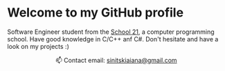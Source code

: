 # Welcome to my GitHub profile
Software Engineer student from the [School 21](https://sbergraduate.ru/en/21-school/), a computer programming school. Have good knowledge in C/C++ anf C#. Don't hesitate and have a look on my projects :)

<!--
TO DO:

- python mini-project?
-->

<p align='center'>
   📫 Contact email: <a href='mailto:sinitskiaiana@gmail.com'>sinitskiaiana@gmail.com</a>
</p>
